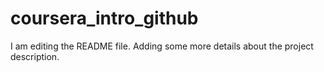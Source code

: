# coursera_intro_github
I am editing the README file. Adding some more details about the project description.
